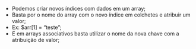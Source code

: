 * Podemos criar novos índices com dados em um array;
* Basta por o nome do array com o novo índice em colchetes e atribuir um valor;
* Ex: $arr[1] = “teste”;
* E em arrays associativos basta utilizar o nome da nova chave com a atribuição de valor;